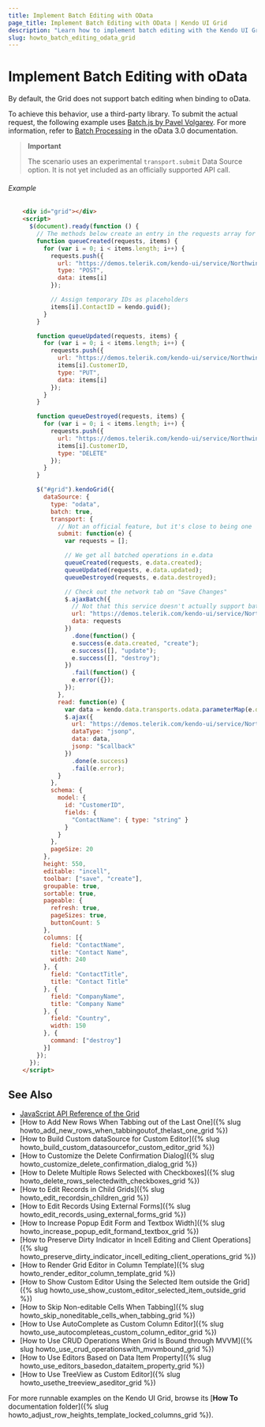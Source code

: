 ```yaml
---
title: Implement Batch Editing with OData
page_title: Implement Batch Editing with OData | Kendo UI Grid
description: "Learn how to implement batch editing with the Kendo UI Grid when binding to OData service."
slug: howto_batch_editing_odata_grid
---
```


# Implement Batch Editing with oData

By default, the Grid does not support batch editing when binding to oData.

To achieve this behavior, use a third-party library. To submit the actual request, the following example uses [Batch.js by Pavel Volgarev](https://github.com/volpav/batchjs). For more information, refer to [Batch Processing](http://www.odata.org/documentation/odata-version-3-0/batch-processing/) in the oData 3.0 documentation.

> **Important**
>
> The scenario uses an experimental `transport.submit` Data Source option. It is not yet included as an officially supported API call.

###### Example

```html
    <div id="grid"></div>
    <script>
      $(document).ready(function () {
        // The methods below create an entry in the requests array for the given operation
        function queueCreated(requests, items) {
          for (var i = 0; i < items.length; i++) {
            requests.push({
              url: "https://demos.telerik.com/kendo-ui/service/Northwind.svc/Customers",
              type: "POST",
              data: items[i]
            });

            // Assign temporary IDs as placeholders
            items[i].ContactID = kendo.guid();
          }
        }

        function queueUpdated(requests, items) {
          for (var i = 0; i < items.length; i++) {
            requests.push({
              url: "https://demos.telerik.com/kendo-ui/service/Northwind.svc/Customers/" +
              items[i].CustomerID,
              type: "PUT",
              data: items[i]
            });
          }
        }

        function queueDestroyed(requests, items) {
          for (var i = 0; i < items.length; i++) {
            requests.push({
              url: "https://demos.telerik.com/kendo-ui/service/Northwind.svc/Customers/" +
              items[i].CustomerID,
              type: "DELETE"
            });
          }
        }

        $("#grid").kendoGrid({
          dataSource: {
            type: "odata",
            batch: true,
            transport: {
              // Not an official feature, but it's close to being one
              submit: function(e) {
                var requests = [];

                // We get all batched operations in e.data
                queueCreated(requests, e.data.created);
                queueUpdated(requests, e.data.updated);
                queueDestroyed(requests, e.data.destroyed);

                // Check out the network tab on "Save Changes"
                $.ajaxBatch({
                  // Not that this service doesn't actually support batching
                  url: "https://demos.telerik.com/kendo-ui/service/Northwind.svc/Batch",
                  data: requests
                })
                  .done(function() {
                  e.success(e.data.created, "create");
                  e.success([], "update");
                  e.success([], "destroy");
                })
                  .fail(function() {
                  e.error({});
                });
              },
              read: function(e) {
                var data = kendo.data.transports.odata.parameterMap(e.data, "read");
                $.ajax({
                  url: "https://demos.telerik.com/kendo-ui/service/Northwind.svc/Customers",
                  dataType: "jsonp",
                  data: data,
                  jsonp: "$callback"
                })
                  .done(e.success)
                  .fail(e.error);
              }
            },
            schema: {
              model: {
                id: "CustomerID",
                fields: {
                  "ContactName": { type: "string" }
                }
              }
            },
            pageSize: 20
          },
          height: 550,
          editable: "incell",
          toolbar: ["save", "create"],
          groupable: true,
          sortable: true,
          pageable: {
            refresh: true,
            pageSizes: true,
            buttonCount: 5
          },
          columns: [{
            field: "ContactName",
            title: "Contact Name",
            width: 240
          }, {
            field: "ContactTitle",
            title: "Contact Title"
          }, {
            field: "CompanyName",
            title: "Company Name"
          }, {
            field: "Country",
            width: 150
          }, {
            command: ["destroy"]
          }]
        });
      });
    </script>
```

## See Also

* [JavaScript API Reference of the Grid](/api/javascript/ui/grid)
* [How to Add New Rows When Tabbing out of the Last One]({% slug howto_add_new_rows_when_tabbingoutof_thelast_one_grid %})
* [How to Build Custom dataSource for Custom Editor]({% slug howto_build_custom_datasourcefor_custom_editor_grid %})
* [How to Customize the Delete Confirmation Dialog]({% slug howto_customize_delete_confirmation_dialog_grid %})
* [How to Delete Multiple Rows Selected with Checkboxes]({% slug howto_delete_rows_selectedwith_checkboxes_grid %})
* [How to Edit Records in Child Grids]({% slug howto_edit_recordsin_children_grid %})
* [How to Edit Records Using External Forms]({% slug howto_edit_records_using_external_forms_grid %})
* [How to Increase Popup Edit Form and Textbox Width]({% slug howto_increase_popup_edit_formand_textbox_grid %})
* [How to Preserve Dirty Indicator in Incell Editing and Client Operations]({% slug howto_preserve_dirty_indicator_incell_editing_client_operations_grid %})
* [How to Render Grid Editor in Column Template]({% slug howto_render_editor_column_template_grid %})
* [How to Show Custom Editor Using the Selected Item outside the Grid]({% slug howto_use_show_custom_editor_selected_item_outside_grid %})
* [How to Skip Non-editable Cells When Tabbing]({% slug howto_skip_noneditable_cells_when_tabbing_grid %})
* [How to Use AutoComplete as Custom Column Editor]({% slug howto_use_autocompleteas_custom_column_editor_grid %})
* [How to Use CRUD Operations When Grid Is Bound through MVVM]({% slug howto_use_crud_operationswith_mvvmbound_grid %})
* [How to Use Editors Based on Data Item Property]({% slug howto_use_editors_basedon_dataitem_property_grid %})
* [How to Use TreeView as Custom Editor]({% slug howto_usethe_treeview_aseditor_grid %})

For more runnable examples on the Kendo UI Grid, browse its [**How To** documentation folder]({% slug howto_adjust_row_heights_template_locked_columns_grid %}).
